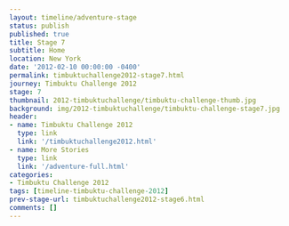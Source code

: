 ```yaml
---
layout: timeline/adventure-stage
status: publish
published: true
title: Stage 7
subtitle: Home
location: New York
date: '2012-02-10 00:00:00 -0400'
permalink: timbuktuchallenge2012-stage7.html
journey: Timbuktu Challenge 2012
stage: 7
thumbnail: 2012-timbuktuchallenge/timbuktu-challenge-thumb.jpg
background: img/2012-timbuktuchallenge/timbuktu-challenge-stage7.jpg
header:
- name: Timbuktu Challenge 2012
  type: link
  link: '/timbuktuchallenge2012.html'
- name: More Stories
  type: link
  link: '/adventure-full.html'
categories:
- Timbuktu Challenge 2012
tags: [timeline-timbuktu-challenge-2012]
prev-stage-url: timbuktuchallenge2012-stage6.html
comments: []
---
```

